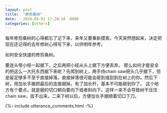 ```yaml
---
layout: post
title:  "修剪桑树"
date:   2020-06-01 17:28:18 -0800
categories: [others]
---
```



每年修剪桑树的心得都忘了记下来，来年又要重新摸索。今天突然想起来，决定把现在还记得的去年修树心得写下来，以供明年参考。

如何安全快速的修剪桑树。

要连头带小枝一起据下，之后再把小枝从头上据下方便丢弃。
那么如何才能安全的把这么一大托东西据下来呢？先爬到树上，用手持chain saw把头几乎据下，但是留足够多不至于直接掉落。直接掉落很可能会砸到或刮到在树上的你。然后下树，用加长手据把最后的连接据掉。有了加长杆，基本不可能砸到你了。
这个地方有个要点，就是据的切口朝向要向下或者斜向下。这样一来不会导致树干压住chain saw，拔不出来，二来下树以后，方便加长手据顺着切口下刀。




{%- include utterance_comments.html -%}